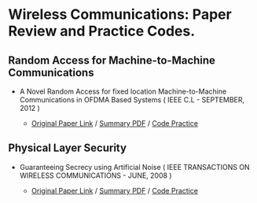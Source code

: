 # Wireless Communications: Paper Review and Practice Codes.

## Random Access for Machine-to-Machine Communications

* A Novel Random Access for fixed location Machine-to-Machine Communications in OFDMA Based Systems ( IEEE C.L - SEPTEMBER, 2012 )
  
  * [Original Paper Link](https://ieeexplore.ieee.org/document/6249701) / [Summary PDF](/Lecture_Notes/A_Novel_Random_Access.pdf) / [Code Practice](/Practice_Codes/Random_Access.m)   


## Physical Layer Security

* Guaranteeing Secrecy using Artificial Noise ( IEEE TRANSACTIONS ON WIRELESS COMMUNICATIONS - JUNE, 2008 )
  
  * [Original Paper Link](https://ieeexplore.ieee.org/abstract/document/4543070) / [Summary PDF](/Lecture_Notes/Guaranteeing_Secrecy_Using_Artificial_Noise.pdf) / [Code Practice](/Practice_Codes/PLS_Codes)   
